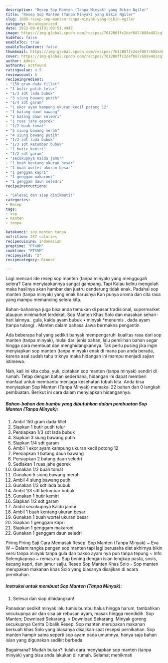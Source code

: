 ```yaml
---
description: "Resep Sop Manten (Tanpa Minyak) yang Bikin Ngiler"
title: "Resep Sop Manten (Tanpa Minyak) yang Bikin Ngiler"
slug: 1086-resep-sop-manten-tanpa-minyak-yang-bikin-ngiler
category: Uncategorized
date: 2022-09-01T01:09:51.494Z
image: https://img-global.cpcdn.com/recipes/761280ffc2def887/680x482cq70/sop-manten-tanpa-minyak-foto-resep-utama.jpg
hideToc: false
enableToc: true
enableTocContent: false
thumbnail: https://img-global.cpcdn.com/recipes/761280ffc2def887/680x482cq70/sop-manten-tanpa-minyak-foto-resep-utama.jpg
cover: https://img-global.cpcdn.com/recipes/761280ffc2def887/680x482cq70/sop-manten-tanpa-minyak-foto-resep-utama.jpg
author: Admin
authorAv: notfound
ratingvalue: 4.5
reviewcount: 6
recipeingredient:
- "150 gram dada fillet"
- "1 butir putih telur"
- "1/3 sdt lada bubuk"
- "3 siung bawang putih"
- "1/4 sdt garam"
- "1 ekor ayam kampung ukuran kecil potong 12"
- "1 batang daun bawang"
- "2 batang daun seledri"
- "1 ruas jahe geprek"
- "1/2 buah tomat"
- "5 siung bawang merah"
- "4 siung bawang putih"
- "1/2 sdt lada bubuk"
- "1/3 sdt ketumbar bubuk"
- "1 butir kemiri"
- "1/2 sdt garam"
- "secukupnya Kaldu jamur"
- "1 buah kentang ukuran besar"
- "1 buah wortel ukuran besar"
- "1 genggam kapri"
- "1 genggam makaroni"
- "1 genggam daun seledri"
recipeinstructions:

- "Selesai dan siap dinikmati!"
categories:
- Resep
tags:
- sop
- manten
- tanpa

katakunci: sop manten tanpa 
nutrition: 287 calories
recipecuisine: Indonesian
preptime: "PT40M"
cooktime: "PT55M"
recipeyield: "2"
recipecategory: Dinner

---
```



Lagi mencari ide resep sop manten (tanpa minyak) yang menggugah selera? Cara menyiapkannya sangat gampang. Tapi Kalau keliru mengolah maka hasilnya akan hambar dan justru cenderung tidak enak. Padahal sop manten (tanpa minyak) yang enak harusnya Kan punya aroma dan cita rasa yang mampu memancing selera kita.


Bahan-bahannya juga bisa anda temukan di pasar tradisional, supermarket ataupun minimarket terdekat. Sop Manten Khas Solo dan masakan sehari-hari lainnya.. gula, kaldu ayam bubuk • minyak *menumis . dada ayam (tanpa tulang) . Manten dalam bahasa Jawa bermakna pengantin.

Ada beberapa hal yang sedikit banyak mempengaruhi kualitas rasa dari sop manten (tanpa minyak), mulai dari jenis bahan, lalu pemilihan bahan segar hingga cara membuat dan menghidangkannya. Tak perlu pusing jika ingin menyiapkan sop manten (tanpa minyak) enak di mana pun anda berada, karena asal sudah tahu triknya maka hidangan ini mampu menjadi sajian istimewa.


Nah, kali ini kita coba, yuk, ciptakan sop manten (tanpa minyak) sendiri di rumah. Tetap dengan bahan sederhana, hidangan ini dapat memberi manfaat untuk membantu menjaga kesehatan tubuh kita. Anda bisa menyiapkan Sop Manten (Tanpa Minyak) memakai 22 bahan dan 0 langkah pembuatan. Berikut ini cara dalam menyiapkan hidangannya.

<!--inarticleads1-->

##### Bahan-bahan dan bumbu yang dibutuhkan dalam pembuatan Sop Manten (Tanpa Minyak):

1. Ambil 150 gram dada fillet
1. Siapkan 1 butir putih telur
1. Persiapkan 1/3 sdt lada bubuk
1. Siapkan 3 siung bawang putih
1. Siapkan 1/4 sdt garam
1. Ambil 1 ekor ayam kampung ukuran kecil potong 12
1. Persiapkan 1 batang daun bawang
1. Persiapkan 2 batang daun seledri
1. Sediakan 1 ruas jahe geprek
1. Gunakan 1/2 buah tomat
1. Gunakan 5 siung bawang merah
1. Ambil 4 siung bawang putih
1. Gunakan 1/2 sdt lada bubuk
1. Ambil 1/3 sdt ketumbar bubuk
1. Gunakan 1 butir kemiri
1. Siapkan 1/2 sdt garam
1. Ambil secukupnya Kaldu jamur
1. Ambil 1 buah kentang ukuran besar
1. Gunakan 1 buah wortel ukuran besar
1. Siapkan 1 genggam kapri
1. Siapkan 1 genggam makaroni
1. Gunakan 1 genggam daun seledri


Piring Piring Saji Cara Memasak Resep. Sop Manten (Tanpa Minyak) ~ Eva W ~ Dalam rangka pengen sop manten tapi lagi berusaha diet akhirnya bikin versi tanpa minyak tanpa gula dan bakso ayam nya pun tanpa tepung ~ Info Selengkapnya ~ remas.nu. Sup bening dengan isian lengkap pasta, sosis, kacang kapri, dan jamur salju. Resep Sop Manten Khas Solo - Sop manten merupakan makanan khas Solo yang biasanya disajikan di acara pernikahan. 

<!--inarticleads2-->

##### Instruksi untuk membuat Sop Manten (Tanpa Minyak):


1. Selesai dan siap dihidangkan!

Panaskan sedikit minyak lalu tumis bumbu halus hingga harum, tambahkan secukupnya air dan sisa air rebusan ayam, masak hingga mendidih. Sop Manten; Download Sekarang. × Download Sekarang. Minyak goreng secukupnya Cerita Dibalik Resep. Sop manten merupakan makanan berkuah khas Solo yang biasanya disajikan saat resepsi pernikahan. Sop manten hampir sama seperti sop ayam pada umumnya, hanya saja bahan isian yang digunakan sedikit berbeda. 

Bagaimana? Mudah bukan? Itulah cara menyiapkan sop manten (tanpa minyak) yang bisa anda lakukan di rumah. Selamat menikmati
